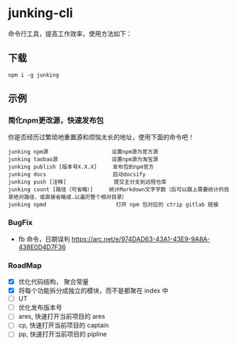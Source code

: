 # junking-cli

命令行工具，提高工作效率，使用方法如下：



## 下载

```shell script
npm i -g junking
```

## 示例

### 简化npm更改源，快速发布包

你是否经历过繁琐地重置源和烦恼太长的地址，使用下面的命令吧！

```shell script
junking npm源                    设置npm源为官方源
junking taobao源                 设置npm源为淘宝源
junking publish [版本号X.X.X]     发布包到npm官方
junking docs                     启动docsify
junking push [注释]               提交主分支到远程仓库
junking count [路径（可省略）]     统计Markdown文字字数（后可以跟上需要统计的目录绝对路径，或直接省略或.以遍历整个相对目录）
junking npmd                      打开 npm 包对应的 ctrip gitlab 链接
```

### BugFix
- fb 命令，日期误判 https://arc.net/e/974DAD63-43A1-43E9-9A8A-438E0D4D7F36
### RoadMap
- [x] 优化代码结构， 聚合常量
- [x] 将每个功能拆分成独立的模块，而不是都聚在 index 中
- [ ] UT
- [ ] 优化发布版本号
- [ ] ares, 快速打开当前项目的 ares
- [ ] cp, 快速打开当前项目的 captain
- [ ] pp, 快速打开当前项目的 pipline
